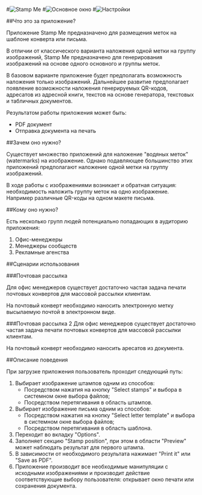 #![Stamp Me](https://raw.github.com/m0nah/osx-project-2/master/README/logo.png)
#![Основное окно](https://raw.github.com/m0nah/osx-project-2/master/README/main.png)
#![Настройки](https://raw.github.com/m0nah/osx-project-2/master/README/options.png)

##Что это за приложение?

Приложение Stamp Me предназначено для размещения меток на шаблоне конверта или письма. 

В отличии от классического варианта наложения одной метки на группу изображений, Stamp Me предназначено для генерирования изображений на основе одного основного и группы меток.

В базовом варианте приложение будет предполагать возможность наложения только изображений. Дальнейшее развитие предполагает появление возможности наложения генерируемых QR-кодов, адресатов из адресной книги, текстов на основе генератора, текстовых и табличных документов.

Результатом работы приложения может быть:
* PDF документ
* Отправка документа на печать

##Зачем оно нужно? 

Существует множество приложений для наложение "водяных меток" (watermarks) на изображение. Однако подавляющее большинство этих приложений предполагают наложение одной метки на группу изображений.

В ходе работы с изображениями возникает и обратная ситуация: необходимость наложить группу меток на одно изображение. Например различные QR-коды на одном макете письма.

##Кому оно нужно?

Есть несколько групп людей потенциально попадающих в аудиторию приложения:

1. Офис-менеджеры
2. Менеджеры сообществ
3. Рекламные агенства

##Сценарии использования 

###Почтовая рассылка

Для офис менеджеров существует достаточно частая задача печати почтовых конвертов для массовой рассылки клиентам.

На почтовый конверт необходимо наносить электронную метку высылаемую почтой в электронном виде.

###Почтовая рассылка 2
Для офис менеджеров существует достаточно частая задача печати почтовых конвертов для массовой рассылки клиентам.

На почтовый конверт необходимо наносить аресатов из документа.

##Описание поведения

При загрузке приложения пользователь проходит следующий путь:

1. Выбирает изображение штампов одним из способов:
	* Посредством нажатия на кнопку "Select stamps" и выбора в системном окне выбора файлов;
	* Посредством перетягивания в область штампов.
2. Выбирает изображение письма одним из способов:
	* Посредством нажатия на кнопку "Select letter template" и выбора в системном окне выбора файлов;
	* Посредством перетягивания в область шаблона.
3. Переходит во вкладку "Options".
4. Заполняет секцию "Stamp position", при этом в облаcти "Preview" может наблюдать результат для первого штампа.
5. В зависимости от необходимого результата нажимает "Print it" или "Save as PDF".
6. Приложение производит все необходимые манипуляции с исходными изображениями и производит действие соответствующие выбору пользователя: открывает окно печати или сохранения документа.